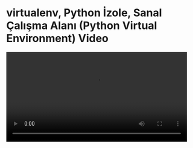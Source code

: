 # virtualenv, Python İzole, Sanal Çalışma Alanı (Python Virtual Environment) Video

<video width="95%" controls>
    <source src="https://drive.google.com/uc?export=view&id=14LfDVK2fD5KBQv8rjnUmB22s7Bo3g1Mf" type='video/mp4'>
</video>
